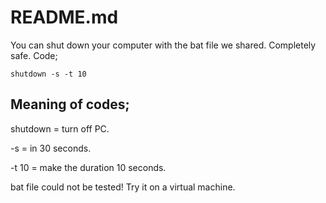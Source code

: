 # README.md
You can shut down your computer with the bat file we shared. Completely safe. Code;
```batch
shutdown -s -t 10
```
## Meaning of codes;
shutdown = turn off PC.

-s = in 30 seconds.

-t 10 = make the duration 10 seconds.

bat file could not be tested! Try it on a virtual machine.
